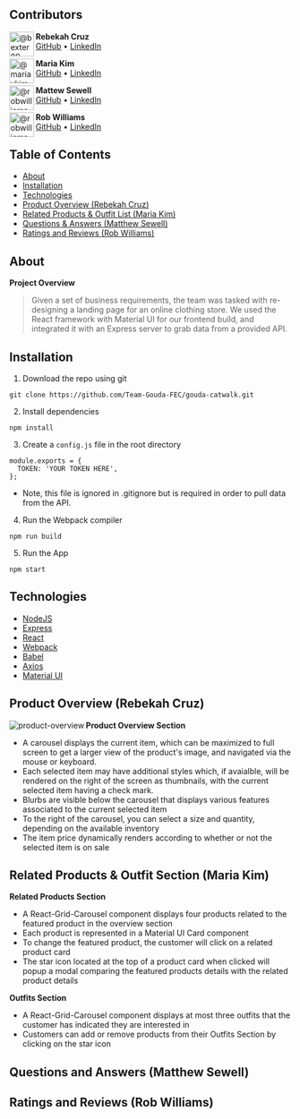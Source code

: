 <h1 align="center" Gouda Catwalk </h1>

## Contributors

<img align="left" class="avatar avatar-user" src="https://avatars.githubusercontent.com/u/80839958?v=4" width="44" height="44" alt="@bexter89">

**Rebekah Cruz**<br>
[GitHub](https://github.com/bexter89) • [LinkedIn](https://www.linkedin.com/in/rebekah-cruz/)

<img align="left" class="avatar avatar-user" src="https://avatars.githubusercontent.com/u/80354714?s=88&amp;v=4" width="44" height="44" alt="@mariaykim">

**Maria Kim**<br>
[GitHub](https://github.com/mariaykim) • [LinkedIn](https://www.linkedin.com/in/mariakim21/)

<img align="left" class="avatar avatar-user" src="https://avatars.githubusercontent.com/u/50255466?v=4" width="44" height="44" alt="@robwilliams-it">

**Mattew Sewell**<br>
[GitHub](https://github.com/thechosenginger) • [LinkedIn](https://www.linkedin.com/in/matthew-sewell-75470262/)


<img align="left" class="avatar avatar-user" src="https://avatars.githubusercontent.com/u/85043190?s=88&amp;v=4" width="44" height="44" alt="@robwilliams-it">

**Rob Williams**<br>
[GitHub](https://github.com/robwilliams-it) • [LinkedIn](https://www.linkedin.com/in/rob-williams-swe/)

## Table of Contents
 - [About](#about)
 - [Installation](#install)
 - [Technologies](#technologies)
 - [Product Overview (Rebekah Cruz)](#overview)
 - [Related Products & Outfit List (Maria Kim)](#products)
 - [Questions & Answers (Matthew Sewell)](#questions)
 - [Ratings and Reviews (Rob Williams)](#reviews)
 
## About<a name="about"></a>

**Project Overview**

>Given a set of business requirements, the team was tasked with re-designing a landing page for an online clothing store. We used the React framework with Material UI for our frontend build, and integrated it with an Express server to grab data from a provided API.

## Installation <a name="install"></a>

1. Download the repo using git
```
git clone https://github.com/Team-Gouda-FEC/gouda-catwalk.git
```
2. Install dependencies
```
npm install
```
3. Create a `config.js` file in the root directory
```
module.exports = {
  TOKEN: 'YOUR TOKEN HERE',
};
```
* Note, this file is ignored in .gitignore but is required in order to pull data from the API.

4. Run the Webpack compiler
```
npm run build
```

5. Run the App
```
npm start
```

## Technologies <a name="technologies"></a>
- [NodeJS](https://nodejs.org/en/)
- [Express ](https://expressjs.com/)
- [React](https://reactjs.org/)
- [Webpack](https://webpack.js.org/)
- [Babel](https://babeljs.io/)
- [Axios](https://www.npmjs.com/package/axios)
- [Material UI](https://mui.com/)

## Product Overview (Rebekah Cruz) <a name="overview"></a>

<img  align="left" src="https://i.ibb.co/RhHYWbS/product-overview.gif" alt="product-overview" border="0" />


**Product Overview Section**
* A carousel displays the current item, which can be maximized to full screen to get a larger view of the product's image, and navigated via the mouse or keyboard. 
* Each selected item may have additional styles which, if avaialble, will be rendered on the right of the screen as thumbnails, with the current selected item having a check mark.
* Blurbs are visible below the carousel that displays various features associated to the current selected item
* To the right of the carousel, you can select a size and quantity, depending on the available inventory
* The item price dynamically renders according to whether or not the selected item is on sale


## Related Products & Outfit Section (Maria Kim) <a name="products"></a>
**Related Products Section**
* A React-Grid-Carousel component displays four products related to the featured product in the overview section
* Each product is represented in a Material UI Card component
* To change the featured product, the customer will click on a related product card
* The star icon located at the top of a product card when clicked will popup a modal comparing the featured products details with the related product details

**Outfits Section**
* A React-Grid-Carousel component displays at most three outfits that the customer has indicated they are interested in
* Customers can add or remove products from their Outfits Section by clicking on the star icon

## Questions and Answers (Matthew Sewell) <a name="questions"></a>

## Ratings and Reviews (Rob Williams) <a name="reviews"></a>


